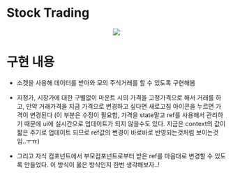 # Stock Trading

<p align="center">
  <img src="https://media.vlpt.us/images/dolarge/post/28c10500-8a8a-4822-82d3-9c7e461b520a/ezgif.com-gif-maker%20(32).gif" />
  </p>

# 구현 내용

- 소켓을 사용해 데이터를 받아와 모의 주식거래를 할 수 있도록 구현해봄

- 지정가, 시장가에 대한 구별없이 마운트 시의 가격을 고정가격으로 해서 거래를 하고, 만약 거래가격을 지금 가격으로 변경하고 싶다면 새로고침 아이콘을 누르면 가격이 변경된다 (이 부분은 수정이 필요함, 가격을 state말고 ref를 사용해서 관리하기 때문에 ui에 실시간으로 업데이트가 되지 않을수도 있다. 지금은 context의 값이 짧은 주기로 업데이트 되므로 ref값의 변경이 바로바로 반영되는것처럼 보이는것임..ㅜㅠ)

- 그리고 자식 컴포넌트에서 부모컴포넌트로부터 받은 ref를 마음대로 변경할 수 있도록 만들었다. 이 방식이 옳은 방식인지 한번 생각해보자..!
